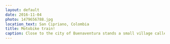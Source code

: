 ```yaml
---
layout: default
date: 2016-11-04
photo: 1479656788.jpg
location_text: San Cipriano, Colombia
title: Motobike train!
caption: Close to the city of Buenaventura stands a small village called San Cipriano. It is made and occupy by black people (basically former slaves). It is lost in the jungle and the only way to reach it is to use a wooden platform with benches pushed by a motobike on a train track.
---
```

